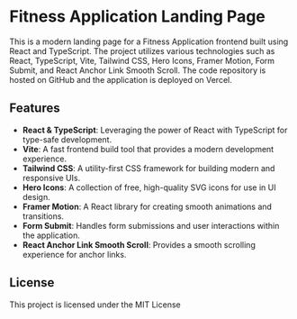 # Fitness Application Landing Page

This is a modern landing page for a Fitness Application frontend built using React and TypeScript. The project utilizes various technologies such as React, TypeScript, Vite, Tailwind CSS, Hero Icons, Framer Motion, Form Submit, and React Anchor Link Smooth Scroll. The code repository is hosted on GitHub and the application is deployed on Vercel.

## Features

- **React & TypeScript**: Leveraging the power of React with TypeScript for type-safe development.
- **Vite**: A fast frontend build tool that provides a modern development experience.
- **Tailwind CSS**: A utility-first CSS framework for building modern and responsive UIs.
- **Hero Icons**: A collection of free, high-quality SVG icons for use in UI design.
- **Framer Motion**: A React library for creating smooth animations and transitions.
- **Form Submit**: Handles form submissions and user interactions within the application.
- **React Anchor Link Smooth Scroll**: Provides a smooth scrolling experience for anchor links.


## License
This project is licensed under the MIT License